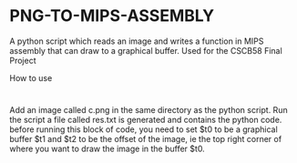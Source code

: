 # PNG-TO-MIPS-ASSEMBLY
A python script which reads an image and writes a function in MIPS assembly that can draw to a graphical buffer. Used for the CSCB58 Final Project

How to use
#
#
Add an image called c.png in the same directory as the python script.
Run the script 
a file called res.txt is generated and contains the python code. 
before running this block of code, you need to set $t0 to be a graphical buffer
$t1 and $t2 to be the offset of the image, ie the top right corner of where you want to draw the image in the buffer $t0.
